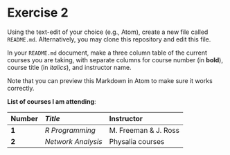# Exercise 2
Using the text-edit of your choice (e.g., Atom), create a new file called `README.md`. Alternatively, you may clone this repository and edit this file.

In your `README.md` document, make a three column table of the current courses you are taking, with separate columns for course number (in **bold**), course title (in _italics_), and instructor name.

Note that you can preview this Markdown in Atom to make sure it works correctly.


**List of courses I am attending**:

|**Number**    |_Title_            |Instructor          |
|:-------------|:------------------|:-------------------|
|**1**         |_R Programming_    |M. Freeman & J. Ross|
|**2**         |_Network Analysis_ |Physalia courses    |
